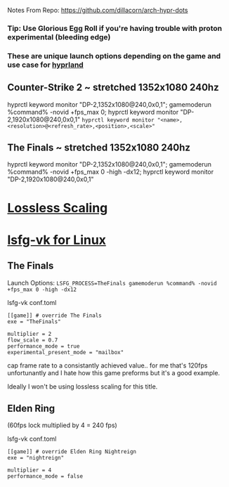Notes From Repo: https://github.com/dillacorn/arch-hypr-dots

### Tip: Use Glorious Egg Roll if you're having trouble with proton experimental (bleeding edge)

### These are unique launch options depending on the game and use case for [hyprland](https://github.com/hyprwm/Hyprland)

## Counter-Strike 2 ~ stretched 1352x1080 240hz
hyprctl keyword monitor "DP-2,1352x1080@240,0x0,1"; gamemoderun %command% -novid +fps_max 0; hyprctl keyword monitor "DP-2,1920x1080@240,0x0,1"
```hyprctl keyword monitor "<name>,<resolution>@<refresh_rate>,<position>,<scale>"```

## The Finals ~ stretched 1352x1080 240hz
hyprctl keyword monitor "DP-2,1352x1080@240,0x0,1"; gamemoderun %command% -novid +fps_max 0 -high -dx12; hyprctl keyword monitor "DP-2,1920x1080@240,0x0,1"

# [Lossless Scaling](https://store.steampowered.com/app/993090/Lossless_Scaling/)
# [lsfg-vk for Linux](https://github.com/PancakeTAS/lsfg-vk)

## The Finals
Launch Options:
```LSFG_PROCESS=TheFinals gamemoderun %command% -novid +fps_max 0 -high -dx12```

lsfg-vk conf.toml
```
[[game]] # override The Finals
exe = "TheFinals"

multiplier = 2
flow_scale = 0.7
performance_mode = true
experimental_present_mode = "mailbox"
```
cap frame rate to a consistantly achieved value.. for me that's 120fps unfortunantly and I hate how this game preforms but it's a good example.

Ideally I won't be using lossless scaling for this title.

## Elden Ring
(60fps lock multiplied by 4 = 240 fps)

lsfg-vk conf.toml
```
[[game]] # override Elden Ring Nightreign
exe = "nightreign"

multiplier = 4
performance_mode = false
```

